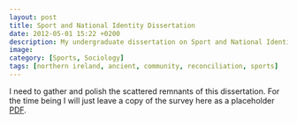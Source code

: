 ```yaml
---
layout: post
title: Sport and National Identity Dissertation
date: 2012-05-01 15:22 +0200
description: My undergraduate dissertation on Sport and National Identiy in Ireland, which gathered survey data from 1,286 respondents and analysed it in Excel and SPSS.
image: 
category: [Sports, Sociology]
tags: [northern ireland, ancient, community, reconciliation, sports]
---
```


I need to gather and polish the scattered remnants of this dissertation. For the time being I will just leave a copy of the survey here as a placeholder [PDF](/assets/files/Survey.pdf).
